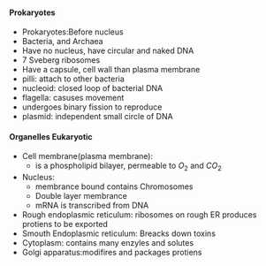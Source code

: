 #### Prokaryotes
 - Prokaryotes:Before nucleus
 - Bacteria, and Archaea
 - Have no nucleus, have circular and naked DNA
 - 7 Sveberg ribosomes
 - Have a capsule, cell wall than plasma membrane
 - pilli: attach to other bacteria
 - nucleoid: closed loop of bacterial DNA
 - flagella: casuses movement
 - undergoes binary fission to reproduce
 - plasmid: independent small circle of DNA

#### Organelles Eukaryotic
 - Cell membrane(plasma membrane):
	 - is a phospholipid bilayer, permeable to $O_2$ and $CO_2$
 - Nucleus: 
	 - membrance bound contains Chromosomes
	 - Double layer membrance
	 - mRNA is transcribed from DNA
 - Rough endoplasmic reticulum: ribosomes on rough ER produces protiens to be exported
 - Smouth Endoplasmic reticulum: Breacks down toxins
 - Cytoplasm: contains many enzyles and solutes
 - Golgi apparatus:modifires and packages protiens



<!--stackedit_data:
eyJoaXN0b3J5IjpbMzg0MTE3MjIxLC0xMzY5NzE3NzkwLC0yOT
gxMzgxOTIsLTYxMTA2NjQzNCwtNDcyMDcwNTE5LDIwNjA2MTE3
MzUsNzMwOTk4MTE2XX0=
-->